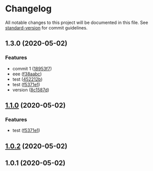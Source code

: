 # Changelog

All notable changes to this project will be documented in this file. See [standard-version](https://github.com/conventional-changelog/standard-version) for commit guidelines.

## 1.3.0 (2020-05-02)


### Features

* commit 1 ([18953f7](https://github.com/FaureWu/test/commit/18953f74f1c33cbe5c0c9434253f97fede26f081))
* eee ([f38aabc](https://github.com/FaureWu/test/commit/f38aabcd1d109de5e16b8ffd9a2869a798d9e18e))
* test ([452212b](https://github.com/FaureWu/test/commit/452212b630af39ef9f59da837115ce0ba0b8e7e8))
* test ([f5371e1](https://github.com/FaureWu/test/commit/f5371e1ef2df5e125e84fdc2b793285582237a25))
* version ([8c1587d](https://github.com/FaureWu/test/commit/8c1587d80c6e25a5ace8b2588cb00696b6796f12))

## [1.1.0](https://github.com/FaureWu/test/compare/v1.0.2...v1.1.0) (2020-05-02)


### Features

* test ([f5371e1](https://github.com/FaureWu/test/commit/f5371e1ef2df5e125e84fdc2b793285582237a25))

## [1.0.2](https://github.com/FaureWu/test/compare/v1.0.1...v1.0.2) (2020-05-02)



## 1.0.1 (2020-05-02)
